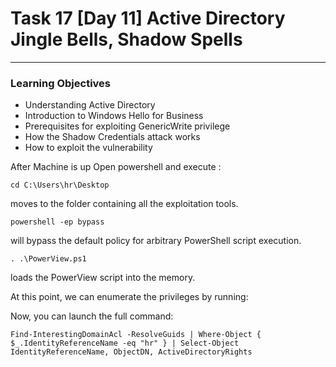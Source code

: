 # Task 17  [Day 11] Active Directory Jingle Bells, Shadow Spells
---

### Learning Objectives

- Understanding Active Directory
- Introduction to Windows Hello for Business
- Prerequisites for exploiting GenericWrite privilege
- How the Shadow Credentials attack works
- How to exploit the vulnerability

After Machine is up Open powershell and execute : 


```
cd C:\Users\hr\Desktop
```
moves to the folder containing all the exploitation tools.


```
powershell -ep bypass
```
will bypass the default policy for arbitrary PowerShell script execution.


```
. .\PowerView.ps1
```
loads the PowerView script into the memory.


At this point, we can enumerate the privileges by running:

Now, you can launch the full command:
```
Find-InterestingDomainAcl -ResolveGuids | Where-Object { $_.IdentityReferenceName -eq "hr" } | Select-Object IdentityReferenceName, ObjectDN, ActiveDirectoryRights
```

